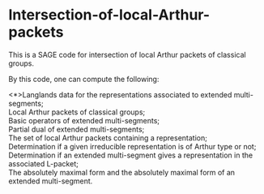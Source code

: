 # Intersection-of-local-Arthur-packets
This is a SAGE code for intersection of local Arthur packets of classical groups.

By this code, one can compute the following:

<*>Langlands data for the representations associated to extended multi-segments;<br>
Local Arthur packets of classical groups;<br>
Basic operators of extended multi-segments;<br>
Partial dual of extended multi-segments;<br>
The set of local Arthur packets containing a representation; <br>
Determination if a given irreducible representation is of Arthur type or not;<br>
Determination if an extended multi-segment gives a representation in the associated L-packet;<br>
The absolutely maximal form and the absolutely maximal form of an extended multi-segment.
